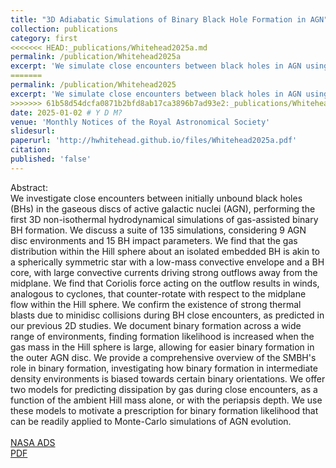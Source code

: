 ```yaml
---
title: "3D Adiabatic Simulations of Binary Black Hole Formation in AGN"
collection: publications
category: first
<<<<<<< HEAD:_publications/Whitehead2025a.md
permalink: /publication/Whitehead2025a
excerpt: 'We simulate close encounters between black holes in AGN using the first 3D non-isothermal hydrodynamical treatment. We probe what AGN conditions increase the likelihood of binary formation and offer models for formation likelihood.'
=======
permalink: /publication/Whitehead2025
excerpt: 'We simulate close encounters between black holes in AGN using the first 3D non-isothermal hydrodynamical treatment. We probe what AGN conditions increase the likelihood of binary formation and offer models for formation likelihood. '
>>>>>>> 61b58d54dcfa0871b2bfd8ab17ca3896b7ad93e2:_publications/Whitehead2025.md
date: 2025-01-02 # Y D M?
venue: 'Monthly Notices of the Royal Astronomical Society'
slidesurl: 
paperurl: 'http://hwhitehead.github.io/files/Whitehead2025a.pdf'
citation: 
published: 'false'
---
```


Abstract:\
We investigate close encounters between initially unbound black holes (BHs) in the gaseous discs of active galactic nuclei (AGN), performing the first 3D non-isothermal hydrodynamical simulations of gas-assisted binary BH formation. We discuss a suite of 135 simulations, considering 9 AGN disc environments and 15 BH impact parameters. We find that the gas distribution within the Hill sphere about an isolated embedded BH is akin to a spherically symmetric star with a low-mass convective envelope and a BH core, with large convective currents driving strong outflows away from the midplane. We find that Coriolis force acting on the outflow results in winds, analogous to cyclones, that counter-rotate with respect to the midplane flow within the Hill sphere. We confirm the existence of strong thermal blasts due to minidisc collisions during BH close encounters, as predicted in our previous 2D studies. We document binary formation across a wide range of environments, finding formation likelihood is increased when the gas mass in the Hill sphere is large, allowing for easier binary formation in the outer AGN disc. We provide a comprehensive overview of the SMBH's role in binary formation, investigating how binary formation in intermediate density environments is biased towards certain binary orientations. We offer two models for predicting dissipation by gas during close encounters, as a function of the ambient Hill mass alone, or with the periapsis depth. We use these models to motivate a prescription for binary formation likelihood that can be readily applied to Monte-Carlo simulations of AGN evolution.
\
\
[NASA ADS](https://ui.adsabs.harvard.edu/abs/2025arXiv250214959W/abstract)\
[PDF](http://hwhitehead.github.io/files/Whitehead2025a.pdf)